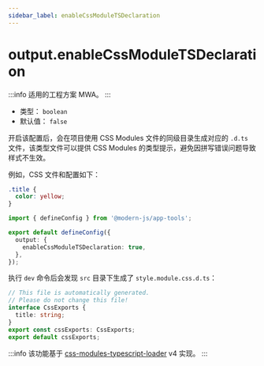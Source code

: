 ```yaml
---
sidebar_label: enableCssModuleTSDeclaration
---
```


# output.enableCssModuleTSDeclaration

:::info 适用的工程方案
MWA。
:::

- 类型： `boolean`
- 默认值： `false`

开启该配置后，会在项目使用 CSS Modules 文件的同级目录生成对应的 `.d.ts` 文件，该类型文件可以提供 CSS Modules 的类型提示，避免因拼写错误问题导致样式不生效。

例如，CSS 文件和配置如下：

```css title="src/style.module.css"
.title {
  color: yellow;
}
```

```ts title="modern.config.ts"
import { defineConfig } from '@modern-js/app-tools';

export default defineConfig({
  output: {
    enableCssModuleTSDeclaration: true,
  },
});
```

执行 `dev` 命令后会发现 `src` 目录下生成了 `style.module.css.d.ts`：

```ts
// This file is automatically generated.
// Please do not change this file!
interface CssExports {
  title: string;
}
export const cssExports: CssExports;
export default cssExports;
```

:::info
该功能基于 [css-modules-typescript-loader](https://github.com/seek-oss/css-modules-typescript-loader) v4 实现。
:::
